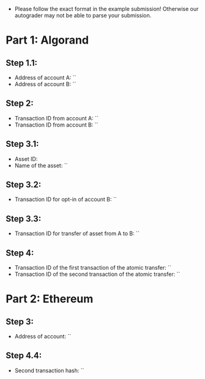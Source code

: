 * Please follow the exact format in the example submission! Otherwise our autograder may not be able to parse your submission.

# Part 1: Algorand

## Step 1.1:

* Address of account A: ``
* Address of account B: ``

## Step 2:

* Transaction ID from account A: ``
* Transaction ID from account B: ``

## Step 3.1:

* Asset ID:
* Name of the asset: ``

## Step 3.2:

* Transaction ID for opt-in of account B: ``

## Step 3.3:

* Transaction ID for transfer of asset from A to B: ``

## Step 4:

* Transaction ID of the first transaction of the atomic transfer: ``
* Transaction ID of the second transaction of the atomic transfer: ``

# Part 2: Ethereum

## Step 3:

* Address of account: ``

## Step 4.4:

* Second transaction hash: ``
